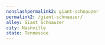 ```yaml
---
﻿nonslashpermalink2: giant-schnauzer
permalink2: /giant-schnauzer/
alley: Giant Schnauzer
city: Nashville
state: Tennessee
---
```

